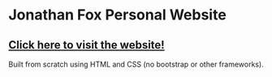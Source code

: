 # Jonathan Fox Personal Website
## [Click here to visit the website!](https://fishwash.github.io/jfox-website/)

Built from scratch using HTML and CSS (no bootstrap or other frameworks).
